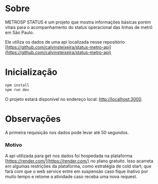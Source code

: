 # Sobre

METROSP STATUS é um projeto que mostra informações básicas porém vitais para o acompanhamento do status operacional das linhas de metrô em São Paulo.

Ele utiliza os dados de uma api localizada nesse repositório [https://github.com/calvinsteixeira/status-metro-api](https://github.com/calvinsteixeira/status-metro-api)

# Inicialização

```bash
npm install
npm run dev
```

O projeto estará disponível no endereço local: [http://localhost:3000](http://localhost:3000).

# Observações

A primeira requisição nos dados pode levar até 50 segundos.

### Motivo
A api utilizada para get nos dados foi hospedada na plataforma  [https://render.com/](https://render.com/) no plano gratuito. Isso acarreta em algumas restrições da plataforma, como estratégia de cold start, que fará com que o web service entre em suspensão caso fique inativo por muito tempo e retome a atividade caso receba uma nova request.